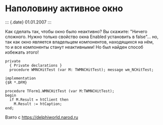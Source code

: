 Наполовину активное окно
========================

::: {.date}
01.01.2007
:::

Как сделать так, чтобы окно было неактивно? Вы скажите: \"Ничего
сложного. Нужно только свойство окна Enabled установить в false\"\...
но, так как окно является владельцем компонентов, находящихся на нём, то
и все компоненты станут неактивными! Но был найден способ избежать
этого!

    private
      { Private declarations }
      procedure WMNCHitTest (var M: TWMNCHitTest); message wm_NCHitTest;
     
    implementation
    {$R *.DFM}
     
    procedure TForm1.WMNCHitTest (var M:TWMNCHitTest);
    begin
      if M.Result = htClient then
        M.Result := htCaption;
    end;

Взято с <https://delphiworld.narod.ru>
